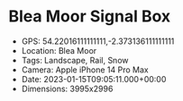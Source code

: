 # Blea Moor Signal Box

- GPS: 54.22016111111111,-2.373136111111111
- Location: Blea Moor
- Tags: Landscape, Rail, Snow
- Camera: Apple iPhone 14 Pro Max
- Date: 2023-01-15T09:05:11.000+00:00
- Dimensions: 3995x2996
